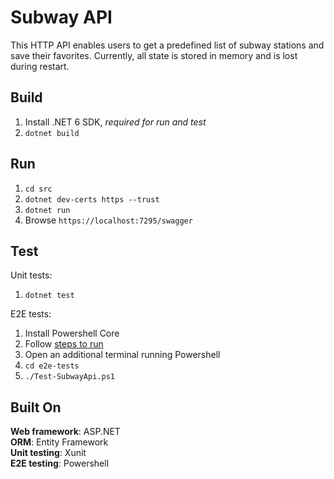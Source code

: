 # Subway API

This HTTP API enables users to get a predefined list of subway stations and save their favorites. Currently, all state is stored in memory and is lost during restart.

## Build

1. Install .NET 6 SDK, *required for run and test*
2. `dotnet build`

## Run

1. `cd src`
2. `dotnet dev-certs https --trust`
3. `dotnet run`
4. Browse `https://localhost:7295/swagger`

## Test

Unit tests:

1. `dotnet test`

E2E tests:

1. Install Powershell Core
2. Follow [steps to run](#run)
3. Open an additional terminal running Powershell
4. `cd e2e-tests`
5. `./Test-SubwayApi.ps1`

## Built On

**Web framework**: ASP.NET  
**ORM**: Entity Framework  
**Unit testing**: Xunit  
**E2E testing**: Powershell
